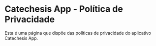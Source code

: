 # Catechesis App - Política de Privacidade

Esta é uma página que dispõe das políticas de privacidade do aplicativo Catechesis App.
